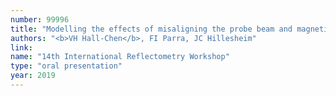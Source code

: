 ```yaml
---
number: 99996
title: "Modelling the effects of misaligning the probe beam and magnetic field in Doppler backscattering measurements"
authors: "<b>VH Hall-Chen</b>, FI Parra, JC Hillesheim"
link:
name: "14th International Reflectometry Workshop"
type: "oral presentation"
year: 2019
---
```

